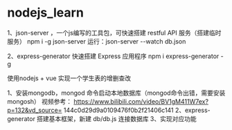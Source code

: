 # nodejs_learn

1、json-server ，一个js编写的工具包，可快速搭建 restful API 服务（搭建临时服务）
npm i -g json-server
运行：json-server --watch db.json

2、express-generator  快速搭建 Express 应用程序
npm i  express-generator -g

使用nodejs + vue 实现一个学生表的增删查改

1、安装mongodb，mongod 命令启动本地数据库（mongod命令出错，需要安装mongosh）
	视频参考：
	https://www.bilibili.com/video/BV1gM411W7ex?p=132&vd_source=	144c0d29d9a0109476f0b2f21406c141
2、express-generator 搭建基本框架，新建 db/db.js 连接数据库
3、实现对应功能